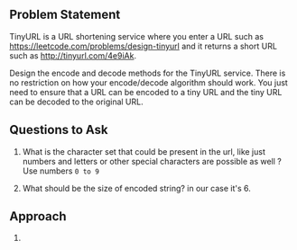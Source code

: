 ## Problem Statement

TinyURL is a URL shortening service where you enter a URL such as https://leetcode.com/problems/design-tinyurl and it returns a short URL such as http://tinyurl.com/4e9iAk.

Design the encode and decode methods for the TinyURL service. There is no restriction on how your encode/decode algorithm should work. You just need to ensure that a URL can be encoded to a tiny URL and the tiny URL can be decoded to the original URL.

## Questions to Ask

1. What is the character set that could be present in the url, like just numbers and letters or other special characters are possible as well ? Use numbers `0 to 9` 

2. What should be the size of encoded string? in our case it's 6. 

## Approach

1. 